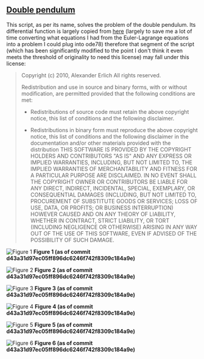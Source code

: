 ## [Double pendulum][1]

This script, as per its name, solves the problem of the double pendulum. Its differential function is largely copied from [here][2] (largely to save me a lot of time converting what equations I had from the Euler-Lagrange equations into a problem I could plug into ode78) therefore that segment of the script (which has been significantly modified to the point I don't think it even meets the threshold of originality to need this license) may fall under this license:

> Copyright (c) 2010, Alexander Erlich
> All rights reserved.
>
> Redistribution and use in source and binary forms, with or without
> modification, are permitted provided that the following conditions are met:
>
> *   Redistributions of source code must retain the above copyright notice, this
>  list of conditions and the following disclaimer.
>
> *   Redistributions in binary form must reproduce the above copyright notice,
>  this list of conditions and the following disclaimer in the documentation
>  and/or other materials provided with the distribution
>  THIS SOFTWARE IS PROVIDED BY THE COPYRIGHT HOLDERS AND CONTRIBUTORS "AS IS"
>  AND ANY EXPRESS OR IMPLIED WARRANTIES, INCLUDING, BUT NOT LIMITED TO, THE
>  IMPLIED WARRANTIES OF MERCHANTABILITY AND FITNESS FOR A PARTICULAR PURPOSE ARE
>  DISCLAIMED. IN NO EVENT SHALL THE COPYRIGHT OWNER OR CONTRIBUTORS BE LIABLE
>  FOR ANY DIRECT, INDIRECT, INCIDENTAL, SPECIAL, EXEMPLARY, OR CONSEQUENTIAL
>  DAMAGES (INCLUDING, BUT NOT LIMITED TO, PROCUREMENT OF SUBSTITUTE GOODS OR
>  SERVICES; LOSS OF USE, DATA, OR PROFITS; OR BUSINESS INTERRUPTION) HOWEVER
>  CAUSED AND ON ANY THEORY OF LIABILITY, WHETHER IN CONTRACT, STRICT LIABILITY,
>  OR TORT (INCLUDING NEGLIGENCE OR OTHERWISE) ARISING IN ANY WAY OUT OF THE USE
>  OF THIS SOFTWARE, EVEN IF ADVISED OF THE POSSIBILITY OF SUCH DAMAGE.

![Figure 1][3]
**Figure 1 (as of commit d43a31d97ec05ff896dc6246f742f8309c184a9e)**

![Figure 2][4]
**Figure 2 (as of commit d43a31d97ec05ff896dc6246f742f8309c184a9e)**

![Figure 3][5]
**Figure 3 (as of commit d43a31d97ec05ff896dc6246f742f8309c184a9e)**

![Figure 4][6]
**Figure 4 (as of commit d43a31d97ec05ff896dc6246f742f8309c184a9e)**

![Figure 5][7]
**Figure 5 (as of commit d43a31d97ec05ff896dc6246f742f8309c184a9e)**

![Figure 6][8]
**Figure 6 (as of commit d43a31d97ec05ff896dc6246f742f8309c184a9e)**

[1]: Double-pendulum.jl
[2]: https://viewer.mathworks.com/?viewer=plain_code&url=https%3A%2F%2Fau.mathworks.com%2Fmatlabcentral%2Fmlc-downloads%2Fdownloads%2Fsubmissions%2F27212%2Fversions%2F2%2Fcontents%2Fdouble_pendulum_ODE.m&embed=web
[3]: https://fusion809.github.io/images/Graphs/Double-pendulum/Figure%201:%20theta2%20vs%20theta1.svg
[4]: https://fusion809.github.io/images/Graphs/Double-pendulum/Figure%202:%20dtheta1%20vs%20theta1.svg
[5]: https://fusion809.github.io/images/Graphs/Double-pendulum/Figure%203:%20dtheta2%20vs%20theta2.svg
[6]: https://fusion809.github.io/images/Graphs/Double-pendulum/Figure%204:%20dtheta2%20vs%20dtheta1.svg
[7]: https://fusion809.github.io/images/Graphs/Double-pendulum/Figure%205:%20theta1%20vs%20t.svg
[8]: https://fusion809.github.io/images/Graphs/Double-pendulum/Figure%206:%20theta2%20vs%20t.svg